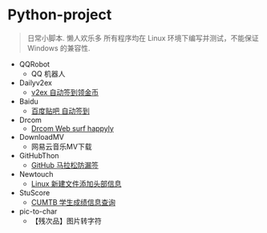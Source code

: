 # Python-project

> 日常小脚本.
懒人欢乐多
所有程序均在 Linux 环境下编写并测试，不能保证 Windows 的兼容性.

- QQRobot
    - QQ 机器人
- Dailyv2ex
    - [v2ex 自动签到领金币](http://x1ah.github.io/2016/05/15/sign-V2EX/)
- Baidu
    - [百度贴吧 自动签到](https://x1ah.github.io/2016/06/18/sign-Baidu-Tieba/)
- Drcom
    - [Drcom Web surf happyly](https://github.com/x1ah/Daily_scripts/tree/master/Drcom)
- DownloadMV
    - 网易云音乐MV下载
- GitHubThon
    - [GitHub 马拉松防漏签](https://github.com/x1ah/Daily_scripts/blob/master/GitHubThon/README.md)
- Newtouch
    - [Linux 新建文件添加头部信息](http://x1ah.github.io/2016/05/16/Newtouch/)
- StuScore
    - [CUMTB 学生成绩信息查询](http://x1ah.github.io/2016/02/22/CUMTB/)
- pic-to-char
    - 【残次品】图片转字符
